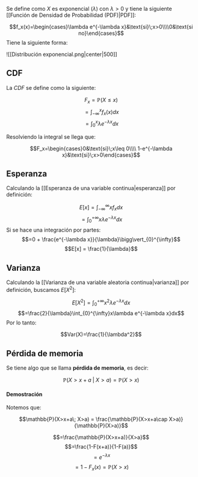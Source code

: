 
Se define como $X$ es exponencial ($\lambda$) con $\lambda>0$ y tiene la siguiente [[Función de Densidad de Probabilidad (PDF)|PDF]]:

$$f_x(x)=\begin{cases}\lambda e^{-\lambda x}&\text{si}\;x>0\\\\0&\text{si no}\end{cases}$$ 
Tiene la siguiente forma: 

![[Distribución exponencial.png|center|500]]


## CDF 

La $CDF$ se define como la siguiente: 

$$F_x = \mathbb{P}(X\leq x)$$
$$=\int_{-\infty}^{x}f_x(x)dx$$ $$=\int_{0}^{x}\lambda e^{-\lambda x}dx$$ 

Resolviendo la integral se llega que: 

$$F_x=\begin{cases}0&\text{si}\;x\leq 0\\\\ 1-e^{-\lambda x}&\text{si}\;x>0\end{cases}$$

## Esperanza 

Calculando la [[Esperanza de una variable continua|esperanza]] por definición: 


$$E[x]=\int_{-\infty}^{\infty}xf_xdx$$ $$=\int_{0}^{+\infty}x\lambda e^{-\lambda x}dx$$
Si se hace una integración por partes:   
$$=0 + \frac{e^{-\lambda x}}{\lambda}\bigg\vert_{0}^{\infty}$$ $$E[x] = \frac{1}{\lambda}$$ 
## Varianza 

Calculando la [[Varianza de una variable aleatoria continua|varianza]] por definición, buscamos $E[X^2]$: 

$$E[X^2]=\int_{0}^{+\infty}x^2\lambda e^{-\lambda x}dx$$ $$=\frac{2}{\lambda}\int_{0}^{\infty}x\lambda e^{-\lambda x}dx$$ 
Por lo tanto: 

$$Var(X)=\frac{1}{\lambda^2}$$ 
## Pérdida de memoria 

Se tiene algo que se llama **pérdida de memoria**, es decir: 

$$\mathbb{P}(X>x+a\;\vert\;X>a)=\mathbb{P}(X>x)$$ 
#### Demostración 

Notemos que: 

$$\mathbb{P}(X>x+a\; X>a) = \frac{\mathbb{P}(X>x+a\cap X>a)}{\mathbb{P}(X>a)}$$ 

$$=\frac{\mathbb{P}(X>x+a)}{X>a}$$ 
$$=\frac{1-F(x+a)}{1-F(a)}$$ $$=e^{-\lambda x}$$ $$=1 - F_x(x) = \mathbb{P}(X>x)$$ 




